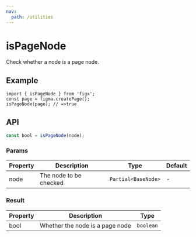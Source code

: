```yaml
---
nav:
  path: /utilities
---
```


# isPageNode

Check whether a node is a page node.

## Example

```tsx
import { isPageNode } from 'figx';
const page = figma.createPage();
isPageNode(page); // =>true
```

## API

```ts
const bool = isPageNode(node);
```

### Params

| Property | Description            | Type                | Default |
| -------- | ---------------------- | ------------------- | ------- |
| node     | The node to be checked | `Partial<BaseNode>` | -       |

### Result

| Property | Description                     | Type      |
| -------- | ------------------------------- | --------- |
| bool     | Whether the node is a page node | `boolean` |
